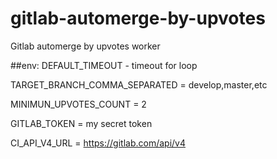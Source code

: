 # gitlab-automerge-by-upvotes
Gitlab automerge by upvotes worker


##env:
DEFAULT_TIMEOUT - timeout for loop 

TARGET_BRANCH_COMMA_SEPARATED = develop,master,etc

MINIMUN_UPVOTES_COUNT =  2

GITLAB_TOKEN = my secret token

CI_API_V4_URL = https://gitlab.com/api/v4 
